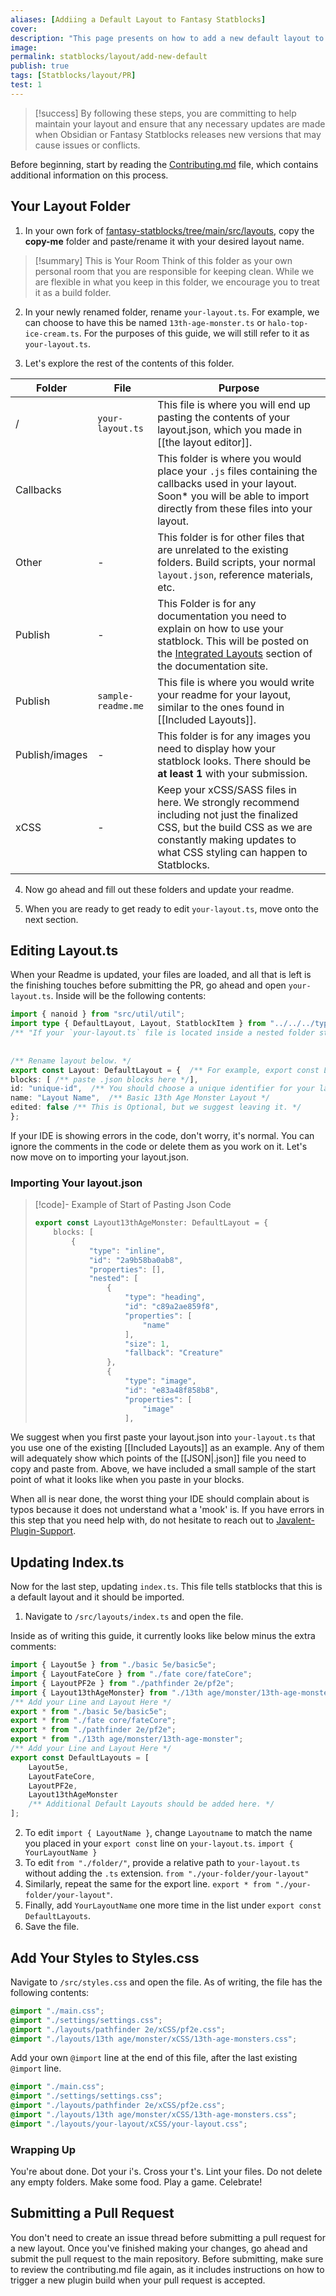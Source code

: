 ```yaml
---
aliases: [Addiing a Default Layout to Fantasy Statblocks]
cover: 
description: "This page presents on how to add a new default layout to Fantasy Statblocks."
image: 
permalink: statblocks/layout/add-new-default
publish: true
tags: [Statblocks/layout/PR]
test: 1
---
```



> [!success] By following these steps, you are committing to help maintain your layout and ensure that any necessary updates are made when Obsidian or Fantasy Statblocks releases new versions that may cause issues or conflicts.

Before beginning, start by reading the [Contributing.md](https://github.com/javalent/fantasy-statblocks/blob/main/CONTRIBUTING.md) file, which contains additional information on this process.

## Your Layout Folder

1.  In your own fork of [fantasy-statblocks/tree/main/src/layouts](https://github.com/javalent/fantasy-statblocks/tree/main/src/layouts "Github"), copy the **copy-me** folder and paste/rename it with your desired layout name.

> [!summary] This is Your Room
> Think of this folder as your own personal room that you are responsible for keeping clean. While we are flexible in what you keep in this folder, we encourage you to treat it as a build folder.

2. In your newly renamed folder, rename  `your-layout.ts`. For example, we can choose to have this be named `13th-age-monster.ts` or `halo-top-ice-cream.ts`. For the purposes of this guide, we will still refer to it as `your-layout.ts`.

3.  Let's explore the rest of the contents of this folder.

| Folder         | File               | Purpose                                                                                                                                                                                                                              |
| -------------- | ------------------ | ------------------------------------------------------------------------------------------------------------------------------------------------------------------------------------------------------------------------------------ |
| /              | `your-layout.ts`   | This file is where you will end up pasting the contents of your layout.json, which you made in [[the layout editor]].                                                                                                                                                         |
| Callbacks      |                    | This folder is where you would place your `.js` files containing the callbacks used in your layout. Soon\* you will be able to import directly from these files into your layout.                                                    |
| Other          | -                  | This folder is for other files that are unrelated to the existing folders. Build scripts, your normal `layout.json`, reference materials, etc.                                                                                                                                                           |
| Publish        | -                  | This Folder is for any documentation you need to explain on how to use your statblock. This will be posted on the [Integrated Layouts](https://plugins.javalent.com/statblock/layouts/integrated) section of the documentation site. |
| Publish        | `sample-readme.me` | This file is where you would write your readme for your layout, similar to the ones found in [[Included Layouts]].                                                                                                                 |
| Publish/images | -                  | This folder is for any images you need to display how your statblock looks. There should be **at least 1** with your submission.                                                                                                     |
| xCSS           | -                  | Keep your xCSS/SASS files in here. We strongly recommend including not just the finalized CSS, but the build CSS as we are constantly making updates to what CSS styling can happen to Statblocks.                                                       |

4. Now go ahead and fill out these folders and update your readme. 

5. When you are ready to get ready to edit `your-layout.ts`, move onto the next section.

## Editing Layout.ts

When your Readme is updated, your files are loaded, and all that is left is the finishing touches before submitting the PR, go ahead and open `your-layout.ts`. Inside will be the following contents:

```typescript
import { nanoid } from "src/util/util";  
import type { DefaultLayout, Layout, StatblockItem } from "../../../types/layout";  
/** "If your `your-layout.ts` file is located inside a nested folder structure, you will need to adjust the import path accordingly. */  
  
  
/** Rename layout below. */  
export const Layout: DefaultLayout = {  /** For example, export const Layout13thAgeMonster: DefaultLayout */
blocks: [ /** paste .json blocks here */],  
id: "unique-id",  /** You should choose a unique identifier for your layout and use it as the value for the `id` field. */
name: "Layout Name",  /** Basic 13th Age Monster Layout */
edited: false /** This is Optional, but we suggest leaving it. */
};
```

If your IDE is showing errors in the code, don't worry, it's normal. You can ignore the comments in the code or delete them as you work on it. Let's now move on to importing your layout.json.

### Importing Your layout.json

>[!code]- Example of Start of Pasting Json Code
> ```typescript
> export const Layout13thAgeMonster: DefaultLayout = {
>     blocks: [
>         {
>             "type": "inline",
>             "id": "2a9b58ba0ab8",
>             "properties": [],
>             "nested": [
>                 {
>                     "type": "heading",
>                     "id": "c89a2ae859f8",
>                     "properties": [
>                         "name"
>                     ],
>                     "size": 1,
>                     "fallback": "Creature"
>                 },
>                 {
>                     "type": "image",
>                     "id": "e83a48f858b8",
>                     "properties": [
>                         "image"
>                     ],
> ```

We suggest when you first paste your layout.json into `your-layout.ts` that you use one of the existing [[Included Layouts]] as an example. Any of them will adequately show which points of the [[JSON|.json]] file you need to copy and paste from.  Above, we have included a small sample of the start point of what it looks like when you paste in your blocks.

When all is near done, the worst thing your IDE should complain about is typos because it does not understand what a 'mook' is. If you have errors in this step that you need help with, do not hesitate to reach out to [Javalent-Plugin-Support](https://discord.com/channels/686053708261228577/932707309195493416).

## Updating Index.ts

Now for the last step, updating `index.ts`. This file tells statblocks that this is a default layout and it should be imported.

1. Navigate to `/src/layouts/index.ts` and open the file.

Inside as of writing this guide, it currently looks like below minus the extra comments:

```typescript
import { Layout5e } from "./basic 5e/basic5e";
import { LayoutFateCore } from "./fate core/fateCore";
import { LayoutPF2e } from "./pathfinder 2e/pf2e";
import { Layout13thAgeMonster} from "./13th age/monster/13th-age-monster";
/** Add your Line and Layout Here */
export * from "./basic 5e/basic5e";
export * from "./fate core/fateCore";
export * from "./pathfinder 2e/pf2e";
export * from "./13th age/monster/13th-age-monster";
/** Add your Line and Layout Here */
export const DefaultLayouts = [
    Layout5e,
    LayoutFateCore,
    LayoutPF2e,
    Layout13thAgeMonster
    /** Additional Default Layouts should be added here. */
];
```


2. To edit `import { LayoutName }`, change `Layoutname` to match the name you placed in your `export const` line on `your-layout.ts`. `import { YourLayoutName }`
3. To edit `from "./folder/"`, provide a relative path to `your-layout.ts` without adding the `.ts` extension. `from "./your-folder/your-layout"`
4. Similarly, repeat the same for the export line. `export * from "./your-folder/your-layout"`.
5. Finally, add `YourLayoutName` one more time in the list under `export const DefaultLayouts`.
6. Save the file. 

## Add Your Styles to Styles.css

Navigate to `/src/styles.css` and open the file. As of writing, the file has the following contents:

```css
@import "./main.css";
@import "./settings/settings.css";
@import "./layouts/pathfinder 2e/xCSS/pf2e.css";
@import "./layouts/13th age/monster/xCSS/13th-age-monsters.css";
```

Add your own `@import` line at the end of this file, after the last existing `@import` line.

```css
@import "./main.css";
@import "./settings/settings.css";
@import "./layouts/pathfinder 2e/xCSS/pf2e.css";
@import "./layouts/13th age/monster/xCSS/13th-age-monsters.css";
@import "./layouts/your-layout/xCSS/your-layout.css";
```

### Wrapping Up

You're about done. Dot your i's. Cross your t's. Lint your files. Do not delete any empty folders. Make some food. Play a game. Celebrate!

## Submitting a Pull Request

You don't need to create an issue thread before submitting a pull request for a new layout. Once you've finished making your changes, go ahead and submit the pull request to the main repository. Before submitting, make sure to review the contributing.md file again, as it includes instructions on how to trigger a new plugin build when your pull request is accepted.
